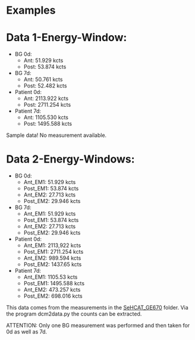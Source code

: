 # Examples
# Data 1-Energy-Window:
- BG 0d:
    - Ant: 51.929 kcts
    - Post: 53.874 kcts
- BG 7d:
    - Ant: 50.761 kcts
    - Post: 52.482 kcts
- Patient 0d:
    - Ant: 2113.922 kcts
    - Post: 2711.254 kcts
- Patient 7d:
    - Ant: 1105.530 kcts
    - Post: 1495.588 kcts

Sample data! No measurement available.

# Data 2-Energy-Windows:
- BG 0d:
    - Ant_EM1: 51.929 kcts
    - Post_EM1: 53.874 kcts
    - Ant_EM2: 27.713 kcts
    - Post_EM2: 29.946 kcts
- BG 7d:
    - Ant_EM1: 51.929 kcts
    - Post_EM1: 53.874 kcts
    - Ant_EM2: 27.713 kcts
    - Post_EM2: 29.946 kcts
- Patient 0d:
    - Ant_EM1: 2113,922 kcts
    - Post_EM1: 2711.254 kcts
    - Ant_EM2: 989.594 kcts
    - Post_EM2: 1437.65 kcts
- Patient 7d:
    - Ant_EM1: 1105.53 kcts
    - Post_EM1: 1495.588 kcts
    - Ant_EM2: 473.257 kcts
    - Post_EM2: 698.016 kcts

This data comes from the measurements in the [SeHCAT_GE670](/SeHCAT_GE670) folder. Via the program dcm2data.py the counts can be extracted.

ATTENTION: Only one BG measurement was performed and then taken for 0d as well as 7d.